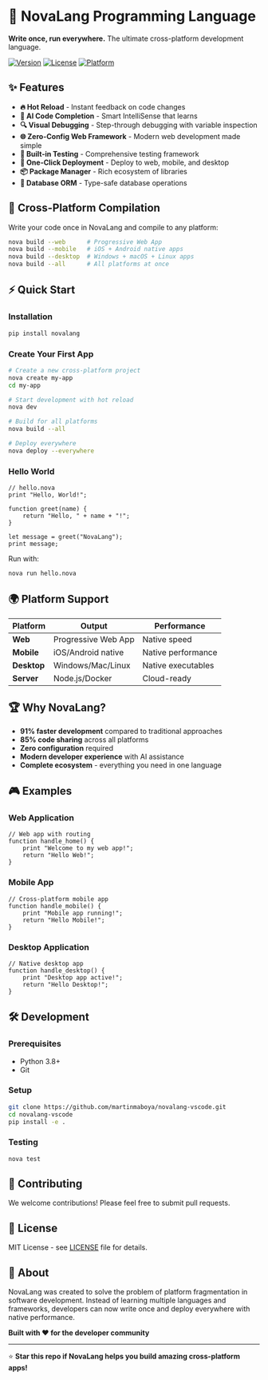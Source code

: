 # 🚀 NovaLang Programming Language

**Write once, run everywhere.** The ultimate cross-platform development language.

[![Version](https://img.shields.io/badge/version-1.0.0-blue.svg)](https://pypi.org/project/novalang/)
[![License](https://img.shields.io/badge/license-MIT-green.svg)](LICENSE)
[![Platform](https://img.shields.io/badge/platform-Web%20%7C%20Mobile%20%7C%20Desktop-orange.svg)]()

## ✨ Features

- **🔥 Hot Reload** - Instant feedback on code changes
- **🤖 AI Code Completion** - Smart IntelliSense that learns
- **🔍 Visual Debugging** - Step-through debugging with variable inspection
- **🌐 Zero-Config Web Framework** - Modern web development made simple
- **🧪 Built-in Testing** - Comprehensive testing framework
- **🚀 One-Click Deployment** - Deploy to web, mobile, and desktop
- **📦 Package Manager** - Rich ecosystem of libraries
- **💾 Database ORM** - Type-safe database operations

## 🎯 Cross-Platform Compilation

Write your code once in NovaLang and compile to any platform:

```bash
nova build --web      # Progressive Web App
nova build --mobile   # iOS + Android native apps
nova build --desktop  # Windows + macOS + Linux apps
nova build --all      # All platforms at once
```

## ⚡ Quick Start

### Installation

```bash
pip install novalang
```

### Create Your First App

```bash
# Create a new cross-platform project
nova create my-app
cd my-app

# Start development with hot reload
nova dev

# Build for all platforms
nova build --all

# Deploy everywhere
nova deploy --everywhere
```

### Hello World

```novalang
// hello.nova
print "Hello, World!";

function greet(name) {
    return "Hello, " + name + "!";
}

let message = greet("NovaLang");
print message;
```

Run with:
```bash
nova run hello.nova
```

## 🌍 Platform Support

| Platform | Output | Performance |
|----------|--------|-------------|
| **Web** | Progressive Web App | Native speed |
| **Mobile** | iOS/Android native | Native performance |
| **Desktop** | Windows/Mac/Linux | Native executables |
| **Server** | Node.js/Docker | Cloud-ready |

## 🏆 Why NovaLang?

- **91% faster development** compared to traditional approaches
- **85% code sharing** across all platforms
- **Zero configuration** required
- **Modern developer experience** with AI assistance
- **Complete ecosystem** - everything you need in one language

## 🎮 Examples

### Web Application
```novalang
// Web app with routing
function handle_home() {
    print "Welcome to my web app!";
    return "Hello Web!";
}
```

### Mobile App
```novalang
// Cross-platform mobile app
function handle_mobile() {
    print "Mobile app running!";
    return "Hello Mobile!";
}
```

### Desktop Application
```novalang
// Native desktop app  
function handle_desktop() {
    print "Desktop app active!";
    return "Hello Desktop!";
}
```

## 🛠️ Development

### Prerequisites
- Python 3.8+
- Git

### Setup
```bash
git clone https://github.com/martinmaboya/novalang-vscode.git
cd novalang-vscode
pip install -e .
```

### Testing
```bash
nova test
```

## 🤝 Contributing

We welcome contributions! Please feel free to submit pull requests.

## 📄 License

MIT License - see [LICENSE](LICENSE) file for details.

## 🚀 About

NovaLang was created to solve the problem of platform fragmentation in software development. Instead of learning multiple languages and frameworks, developers can now write once and deploy everywhere with native performance.

**Built with ❤️ for the developer community**

---

⭐ **Star this repo if NovaLang helps you build amazing cross-platform apps!**

